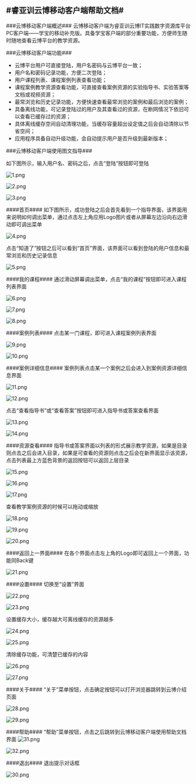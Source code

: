 #睿亚训云博移动客户端帮助文档#
---
###云博移动客户端概述###
云博移动客户端为睿亚训云博IT实践数字资源库平台PC客户端——学宝的移动补充版。具备学宝客户端的部分重要功能，方便师生随时随地查看云博平台的教学资源。


###云博移动客户端功能###
* 云博平台用户可直接登陆，用户名密码与云博平台一致；
* 用户名和密码记录功能，方便二次登陆；
* 用户课程列表、课程案例列表查看功能；
* 课程案例教学资源查看功能，可直接查看案例资源的实验指导书、实验答案等文档或视频资源；
* 最常浏览和历史记录功能，方便快速查看最常浏览的案例和最后浏览的案例；
* 具备离线功能，可记录登陆过的用户及其查看过的资源，在断网情况下依旧可以查看已缓存过的资源；
* 具体离线缓存空间自动清理功能，当缓存容量超出设定值之后会自动清除以节省空间；
* 应用程序具备自动升级功能，会自动提示用户是否升级到最新版本；


###云博移动客户端使用图文指导###

如下图所示，输入用户名、密码之后，点击“登陆”按钮即可登陆

![1.png](1.png)

![2.png](2.png)

![3.png](3.png)


####首页####
如下图所示，成功登陆之后会首先看到一个指导界面，该界面用来说明如何调出菜单，通过点击左上角应用Logo图片或者从屏幕左边沿向右边滑动即可调出菜单

![4.png](4.png)

点击“知道了”按钮之后可以看到“首页”界面，该界面可以看到登陆的用户信息和最常浏览和历史记录信息

![5.png](5.png)


####我的课程####
通过滑动屏幕调出菜单，点击“我的课程”按钮即可进入课程列表界面

![6.png](6.png)

![7.png](7.png)

![8.png](8.png)


####案例列表####
点击某一门课程，即可进入课程案例列表界面

![9.png](9.png)

![10.png](10.png)


####案例详细信息####
案例列表点击某一个案例之后会进入到案例资源详细信息界面

![11.png](11.png)

![12.png](12.png)


点击“查看指导书”或“查看答案”按钮即可进入指导书或答案查看界面

![13.png](13.png)

![14.png](14.png)


####资源查看####
指导书或答案界面以列表的形式展示教学资源，如果是目录则点击之后会进入目录，如果是可查看的资源则点击之后会在新界面显示该资源，点击列表最上方蓝色背景的返回按钮可以返回上层目录

![15.png](15.png)

![16.png](16.png)

![17.png](17.png)

查看教学案例资源的时候可以拖动或缩放

![18.png](18.png)

![19.png](19.png)

![20.png](20.png)


####返回上一界面####
在各个界面点击左上角的Logo即可返回上一个界面，功能同Back键

![21.png](21.png)

####设置####
切换至“设置”界面

![22.png](22.png)

![23.png](23.png)

设置缓存大小，缓存越大可离线缓存的资源越多

![24.png](24.png)

![25.png](25.png)

清除缓存功能，可清楚已缓存的内容

![26.png](26.png)

![27.png](27.png)


####关于####
“关于”菜单按钮，点击确定按钮可以打开浏览器跳转到云博介绍页面

![28.png](28.png)

![29.png](29.png)


####帮助####
“帮助”菜单按钮，点击之后跳转到云博移动客户端使用帮助文档界面
![31.png](31.png)

![32.png](32.png)


####退出####
退出提示对话框

![30.png](30.png)